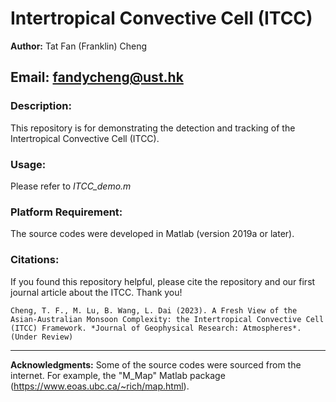 # Intertropical Convective Cell (ITCC)

**Author:** Tat Fan (Franklin) Cheng

**Email:** fandycheng@ust.hk
---

### Description: ###  
This repository is for demonstrating the detection and tracking of the Intertropical Convective Cell (ITCC). 

### Usage: ###  
Please refer to *ITCC_demo.m*
    
### Platform Requirement: ###  
The source codes were developed in Matlab (version 2019a or later).

### Citations: ### 
If you found this repository helpful, please cite the repository and our first journal article about the ITCC. Thank you!

    Cheng, T. F., M. Lu, B. Wang, L. Dai (2023). A Fresh View of the Asian-Australian Monsoon Complexity: the Intertropical Convective Cell (ITCC) Framework. *Journal of Geophysical Research: Atmospheres*. (Under Review)

---
**Acknowledgments:** Some of the source codes were sourced from the internet. For example, the "M_Map" Matlab package (https://www.eoas.ubc.ca/~rich/map.html).